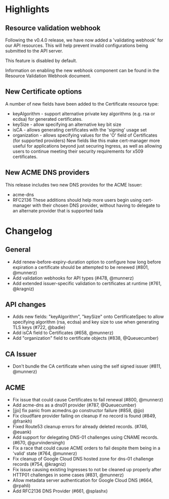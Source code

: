 # Highlights
## Resource validation webhook
Following the v0.4.0 release, we have now added a 'validating webhook' for our API resources. This will help prevent invalid configurations being submitted to the API server.

This feature is disabled by default.

Information on enabling the new webhook component can be found in the Resource Validation Webhook document.

## New Certificate options
A number of new fields have been added to the Certificate resource type:

- keyAlgorithm - support alternative private key algorithms (e.g. rsa or ecdsa) for generated certificates.
- keySize - allow specifying an alternative key bit size
- isCA - allows generating certificates with the 'signing' usage set
- organization - allows specifying values for the 'O' field of Certificates (for supported providers)
New fields like this make cert-manager more useful for applications beyond just securing Ingress, as well as allowing users to continue meeting their security requirements for x509 certificates.

## New ACME DNS providers
This release includes two new DNS provides for the ACME Issuer:

- acme-dns
- RFC2136
These additions should help more users begin using cert-manager with their chosen DNS provider, without having to delegate to an alternate provider that is supported tada

# Changelog
## General
- Add renew-before-expiry-duration option to configure how long before expiration a certificate should be attempted to be renewed (#801, @munnerz)
- Add validation webhooks for API types (#478, @munnerz)
- Add extended issuer-specific validation to certificates at runtime (#761, @kragniz)
## API changes
- Adds new fields: "keyAlgorithm", "keySize" onto CertificateSpec to allow specifying algorithm (rsa, ecdsa) and key size to use when generating TLS keys (#722, @badie)
- Add isCA field to Certificates (#658, @munnerz)
- Add "organization" field to certificate objects (#838, @Queuecumber)
## CA Issuer
- Don't bundle the CA certificate when using the self signed issuer (#811, @munnerz)
## ACME
- Fix issue that could cause Certificates to fail renewal (#800, @munnerz)
- Add acme-dns as a dns01 provider (#787, @Queuecumber)
- [jjo] fix panic from acmedns.go constructor failure (#858, @jjo)
- Fix cloudflare provider failing on cleanup if no record is found (#849, @frankh)
- Fixed Route53 cleanup errors for already deleted records. (#746, @euank)
- Add support for delegating DNS-01 challenges using CNAME records. (#670, @gurvindersingh)
- Fix a race that could cause ACME orders to fail despite them being in a 'valid' state (#764, @munnerz)
- Fix cleanup of Google Cloud DNS hosted zone for dns-01 challenge records (#754, @kragniz)
- Fix issue causing existing Ingresses to not be cleaned up properly after HTTP01 challenges in some cases (#831, @munnerz)
- Allow metadata server authentication for Google Cloud DNS (#664, @rpahli)
- Add RFC2136 DNS Provider (#661, @splashx)
